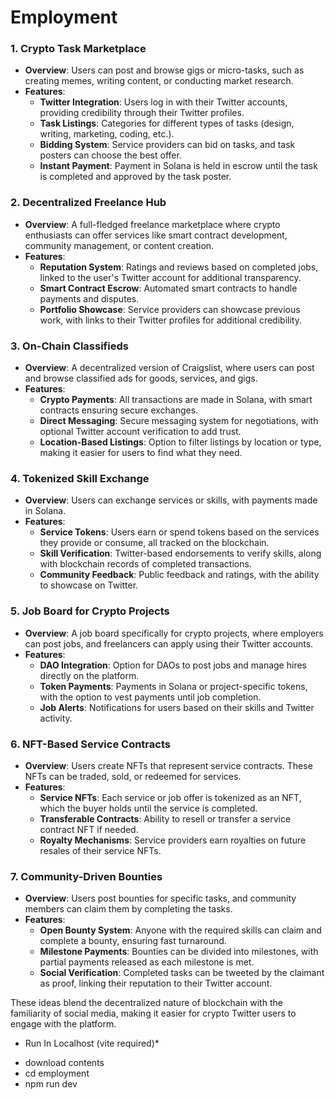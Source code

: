 # Employment 

### 1. **Crypto Task Marketplace**
   - **Overview**: Users can post and browse gigs or micro-tasks, such as creating memes, writing content, or conducting market research. 
   - **Features**:
     - **Twitter Integration**: Users log in with their Twitter accounts, providing credibility through their Twitter profiles.
     - **Task Listings**: Categories for different types of tasks (design, writing, marketing, coding, etc.).
     - **Bidding System**: Service providers can bid on tasks, and task posters can choose the best offer.
     - **Instant Payment**: Payment in Solana is held in escrow until the task is completed and approved by the task poster.

### 2. **Decentralized Freelance Hub**
   - **Overview**: A full-fledged freelance marketplace where crypto enthusiasts can offer services like smart contract development, community management, or content creation.
   - **Features**:
     - **Reputation System**: Ratings and reviews based on completed jobs, linked to the user's Twitter account for additional transparency.
     - **Smart Contract Escrow**: Automated smart contracts to handle payments and disputes.
     - **Portfolio Showcase**: Service providers can showcase previous work, with links to their Twitter profiles for additional credibility.

### 3. **On-Chain Classifieds**
   - **Overview**: A decentralized version of Craigslist, where users can post and browse classified ads for goods, services, and gigs.
   - **Features**:
     - **Crypto Payments**: All transactions are made in Solana, with smart contracts ensuring secure exchanges.
     - **Direct Messaging**: Secure messaging system for negotiations, with optional Twitter account verification to add trust.
     - **Location-Based Listings**: Option to filter listings by location or type, making it easier for users to find what they need.

### 4. **Tokenized Skill Exchange**
   - **Overview**: Users can exchange services or skills, with payments made in Solana.
   - **Features**:
     - **Service Tokens**: Users earn or spend tokens based on the services they provide or consume, all tracked on the blockchain.
     - **Skill Verification**: Twitter-based endorsements to verify skills, along with blockchain records of completed transactions.
     - **Community Feedback**: Public feedback and ratings, with the ability to showcase on Twitter.

### 5. **Job Board for Crypto Projects**
   - **Overview**: A job board specifically for crypto projects, where employers can post jobs, and freelancers can apply using their Twitter accounts.
   - **Features**:
     - **DAO Integration**: Option for DAOs to post jobs and manage hires directly on the platform.
     - **Token Payments**: Payments in Solana or project-specific tokens, with the option to vest payments until job completion.
     - **Job Alerts**: Notifications for users based on their skills and Twitter activity.

### 6. **NFT-Based Service Contracts**
   - **Overview**: Users create NFTs that represent service contracts. These NFTs can be traded, sold, or redeemed for services.
   - **Features**:
     - **Service NFTs**: Each service or job offer is tokenized as an NFT, which the buyer holds until the service is completed.
     - **Transferable Contracts**: Ability to resell or transfer a service contract NFT if needed.
     - **Royalty Mechanisms**: Service providers earn royalties on future resales of their service NFTs.

### 7. **Community-Driven Bounties**
   - **Overview**: Users post bounties for specific tasks, and community members can claim them by completing the tasks.
   - **Features**:
     - **Open Bounty System**: Anyone with the required skills can claim and complete a bounty, ensuring fast turnaround.
     - **Milestone Payments**: Bounties can be divided into milestones, with partial payments released as each milestone is met.
     - **Social Verification**: Completed tasks can be tweeted by the claimant as proof, linking their reputation to their Twitter account.

These ideas blend the decentralized nature of blockchain with the familiarity of social media, making it easier for crypto Twitter users to engage with the platform.

* Run In Localhost (vite required)*
- download contents
- cd employment
- npm run dev


